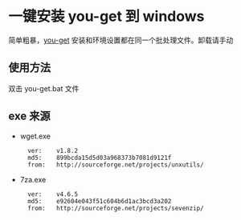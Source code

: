 # 一键安装 you-get 到 windows

简单粗暴，[you-get](https://github.com/soimort/you-get) 安装和环境设置都在同一个批处理文件。卸载请手动

## 使用方法

双击 you-get.bat 文件

## exe 来源

- wget.exe

		ver:    v1.8.2
		md5:    899bcda15d5d03a968373b7081d9121f
		from:   http://sourceforge.net/projects/unxutils/

- 7za.exe

		ver:    v4.6.5
		md5:    e92604e043f51c604b6d1ac3bcd3a202
		from:   http://sourceforge.net/projects/sevenzip/
